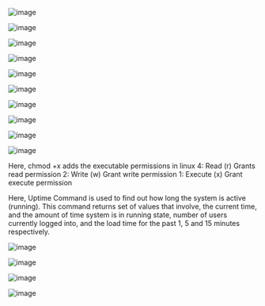 ![image](https://github.com/Anusha2710/Shell_Scripting/assets/47424821/22253b57-e7c8-47a8-a05c-761af9d140af)

![image](https://github.com/Anusha2710/Shell_Scripting/assets/47424821/7057759d-56d2-4872-9d3f-2506efbf4b22)

![image](https://github.com/Anusha2710/Shell_Scripting/assets/47424821/d4112ddd-967b-4048-9d99-e64912f4f82d)

![image](https://github.com/Anusha2710/Shell_Scripting/assets/47424821/64f19bc8-1225-4e6c-bf8e-fb5c1b72603f)

![image](https://github.com/Anusha2710/Shell_Scripting/assets/47424821/afe923ed-9140-4f39-b7cc-2fce1286779f)

![image](https://github.com/Anusha2710/Shell_Scripting/assets/47424821/3eb91642-8bd8-4d5c-8c05-1507e7a07d86)

![image](https://github.com/Anusha2710/Shell_Scripting/assets/47424821/2c43c2f6-cf9f-4c34-972c-577a2d28f43b)

![image](https://github.com/Anusha2710/Shell_Scripting/assets/47424821/a1879c7c-9f02-429b-83ce-d73ed8891116)

![image](https://github.com/Anusha2710/Shell_Scripting/assets/47424821/91b85e03-611c-4def-9646-116352de7d82)

![image](https://github.com/Anusha2710/Shell_Scripting/assets/47424821/92c6e008-3b06-4fa0-b227-cfba5f8526e2)

Here, chmod +x adds the executable permissions in linux
4: Read (r) Grants read permission
2: Write (w) Grant write permission
1: Execute (x) Grant execute permission

Here, Uptime Command is used to find out how long the system is active (running). This command returns set of values that involve, the current time, and the amount of time system is in running state, number of users currently logged into, and the load time for the past 1, 5 and 15 minutes respectively.

![image](https://github.com/Anusha2710/Shell_Scripting/assets/47424821/ec6b7a37-475f-42c5-b964-75fd9247b642)

![image](https://github.com/Anusha2710/Shell_Scripting/assets/47424821/065331b9-b1d4-4353-be13-daf6713a5580)

![image](https://github.com/Anusha2710/Shell_Scripting/assets/47424821/d91fb812-5f2b-4b91-b898-2f487cd5ca2e)

![image](https://github.com/Anusha2710/Shell_Scripting/assets/47424821/c835a334-0f2b-40dd-b924-923b96b2c59f)












